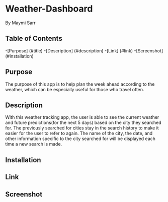 # Weather-Dashboard
By Maymi Sarr

## Table of Contents
-[Purpose] (#title)
-[Description] (#description)
-[Link] (#link)
-[Screenshot] (#installation)

## Purpose
The purpose of this app is to help plan the week ahead according to the weather, which can be especially useful for those who travel often.  

## Description
With this weather tracking app, the user is able to see the current weather and future predictions(for the next 5 days) based on the city they searched for. The previously searched for cities stay in the search history to make it easier for the user to refer to again. The name of the city, the date, and other information specific to the city searched for will be displayed each time a new search is made.   
 


## Installation

## Link

## Screenshot
